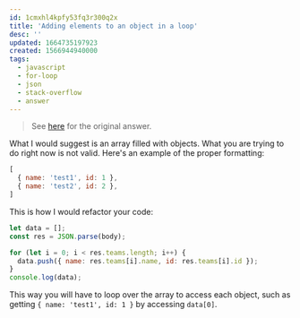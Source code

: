```yaml
---
id: 1cmxhl4kpfy53fq3r300q2x
title: 'Adding elements to an object in a loop'
desc: ''
updated: 1664735197923
created: 1566944940000
tags:
  - javascript
  - for-loop
  - json
  - stack-overflow
  - answer
---
```


> See [here](https://stackoverflow.com/a/57680411/6456163) for the original answer.

What I would suggest is an array filled with objects. What you are trying to do right now is not valid. Here's an example of the proper formatting:

```js
[
  { name: 'test1', id: 1 },
  { name: 'test2', id: 2 },
]
```

This is how I would refactor your code:

```js
let data = [];
const res = JSON.parse(body);

for (let i = 0; i < res.teams.length; i++) {
  data.push({ name: res.teams[i].name, id: res.teams[i].id });
}
console.log(data);
```

This way you will have to loop over the array to access each object, such as getting `{ name: 'test1', id: 1 }` by accessing `data[0]`.
